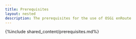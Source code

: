 ```yaml
---
title: Prerequisites
layout: nested
description: The prerequisites for the use of OSGi enRoute
---
```


{%include shared_content/prerequisites.md%}